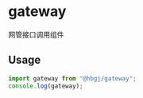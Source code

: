 # gateway

网管接口调用组件

## Usage

```js
import gateway from "@hbgj/gateway";
console.log(gateway);
```

##
